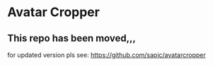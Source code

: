 # Avatar Cropper

## This repo has been moved,,,
for updated version pls see: https://github.com/sapic/avatarcropper